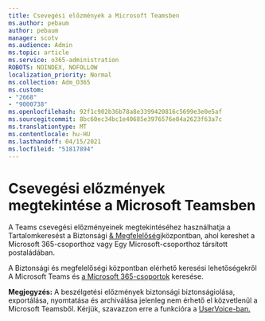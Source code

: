 ```yaml
---
title: Csevegési előzmények a Microsoft Teamsben
ms.author: pebaum
author: pebaum
manager: scotv
ms.audience: Admin
ms.topic: article
ms.service: o365-administration
ROBOTS: NOINDEX, NOFOLLOW
localization_priority: Normal
ms.collection: Adm_O365
ms.custom:
- "2668"
- "9000738"
ms.openlocfilehash: 92f1c902b36b78a8e3399420816c5699e3e0e5af
ms.sourcegitcommit: 8bc60ec34bc1e40685e3976576e04a2623f63a7c
ms.translationtype: MT
ms.contentlocale: hu-HU
ms.lasthandoff: 04/15/2021
ms.locfileid: "51817894"
---
```

# <a name="viewing-chat-history-in-microsoft-teams"></a>Csevegési előzmények megtekintése a Microsoft Teamsben

A Teams csevegési előzményeinek [](https://sip.protection.office.com/contentsearchbeta?ContentOnly=1) megtekintéséhez használhatja a Tartalomkeresést a Biztonsági [& Megfelelőségi](https://sip.protection.office.com/insightdashboard)központban, ahol kereshet a Microsoft 365-csoporthoz vagy Egy Microsoft-csoporthoz társított postaládában. 

A Biztonsági és megfelelőségi központban elérhető keresési lehetőségekről A Microsoft Teams és [a Microsoft 365-csoportok](https://docs.microsoft.com/microsoft-365/compliance/content-search) keresése. 

**Megjegyzés:** A beszélgetési előzmények biztonsági biztonságiolása, exportálása, nyomtatása és archiválása jelenleg nem érhető el közvetlenül a Microsoft Teamsből. Kérjük, szavazzon erre a funkcióra a [UserVoice-ban.](https://microsoftteams.uservoice.com/forums/555103-public/suggestions/16982542-backup-export-printing-archive-options?page=2&per_page=20) 